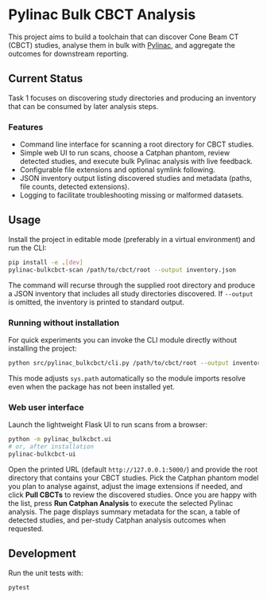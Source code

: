 # Pylinac Bulk CBCT Analysis

This project aims to build a toolchain that can discover Cone Beam CT (CBCT) studies, analyse them in bulk with [Pylinac](https://pylinac.readthedocs.io/), and aggregate the outcomes for downstream reporting.

## Current Status

Task 1 focuses on discovering study directories and producing an inventory that can be consumed by later analysis steps.

### Features

- Command line interface for scanning a root directory for CBCT studies.
- Simple web UI to run scans, choose a Catphan phantom, review detected studies, and execute bulk Pylinac analysis with live feedback.
- Configurable file extensions and optional symlink following.
- JSON inventory output listing discovered studies and metadata (paths, file counts, detected extensions).
- Logging to facilitate troubleshooting missing or malformed datasets.

## Usage

Install the project in editable mode (preferably in a virtual environment) and run the CLI:

```bash
pip install -e .[dev]
pylinac-bulkcbct-scan /path/to/cbct/root --output inventory.json
```

The command will recurse through the supplied root directory and produce a JSON inventory that includes all study directories discovered. If `--output` is omitted, the inventory is printed to standard output.

### Running without installation

For quick experiments you can invoke the CLI module directly without installing the project:

```bash
python src/pylinac_bulkcbct/cli.py /path/to/cbct/root --output inventory.json
```

This mode adjusts `sys.path` automatically so the module imports resolve even when the package has not been installed yet.

### Web user interface

Launch the lightweight Flask UI to run scans from a browser:

```bash
python -m pylinac_bulkcbct.ui
# or, after installation
pylinac-bulkcbct-ui
```

Open the printed URL (default `http://127.0.0.1:5000/`) and provide the root directory that contains your CBCT studies. Pick the Catphan phantom model you plan to analyse against, adjust the image extensions if needed, and click **Pull CBCTs** to review the discovered studies. Once you are happy with the list, press **Run Catphan Analysis** to execute the selected Pylinac analysis. The page displays summary metadata for the scan, a table of detected studies, and per-study Catphan analysis outcomes when requested.

## Development

Run the unit tests with:

```bash
pytest
```
